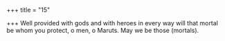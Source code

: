 +++
title = "15"

+++
Well provided with gods and with heroes in every way will that
mortal be
whom you protect, o men, o Maruts. May we be those (mortals).